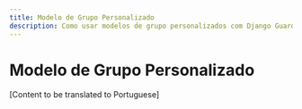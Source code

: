 ```yaml
---
title: Modelo de Grupo Personalizado
description: Como usar modelos de grupo personalizados com Django Guardian
---
```


# Modelo de Grupo Personalizado

[Content to be translated to Portuguese]

<!-- This page content will be translated from the main English userguide/custom-group-model.md -->
